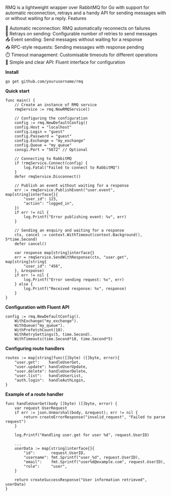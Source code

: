 RMQ is a lightweight wrapper over RabbitMQ for Go with support for automatic reconnection, retrays and a handy API for sending messages with or without waiting for a reply.
Features

🔄 Automatic reconnection: RMQ automatically reconnects on failures<br>
🔁 Retrays on sending: Configurable number of retries to send messages<br>
📤 Event sending: Send messages without waiting for a response<br>
📥 RPC-style requests: Sending messages with response pending<br>
⏱️ Timeout management: Customisable timeouts for different operations<br>
🧩 Simple and clear API: Fluent interface for configuration

**Install**

```go get github.com/yourusername/rmq```

**Quick start**
```
func main() {
    // Create an instance of RMQ service
    rmqService := rmq.NewRMQService()
    
    // Configuring the configuration
    config := rmq.NewDefaultConfig()
    config.Host = "localhost"
    config.Login = "guest"
    config.Password = "guest"
    config.Exchange = "my_exchange"
    config.Queue = "my_queue"
    consgi.Port = "5672" // Optional
    
    // Connecting to RabbitMQ
    if !rmqService.Connect(config) {
        log.Fatal("Failed to connect to RabbitMQ")
    }
    defer rmqService.Disconnect()
    
    // Publish an event without waiting for a response
    err := rmqService.PublishEvent("user.event", map[string]interface{}{
        "user_id": 123,
        "action": "logged_in",
    })
    if err != nil {
        log.Printf("Error publishing event: %v", err)
    }
    
    // Sending an enquiry and waiting for a response
    ctx, cancel := context.WithTimeout(context.Background(), 5*time.Second)
    defer cancel()
    
    var response map[string]interface{}
    err = rmqService.SendWithResponse(ctx, "user.get", map[string]string{
        "user_id": "456",
    }, &response)
    if err != nil {
        log.Printf("Error sending request: %v", err)
    } else {
        log.Printf("Received response: %v", response)
    }
}
```

**Configuration with Fluent API**

```
config := rmq.NewDefaultConfig().
    WithExchange("my_exchange").
    WithQueue("my_queue").
    WithPrefetchCount(10).
    WithRetrySettings(5, time.Second).
    WithTimeouts(time.Second*10, time.Second*5)
```

**Configuring route handlers**

```
routes := map[string]func([]byte) ([]byte, error){
    "user.get":    handleUserGet,
    "user.update": handleUserUpdate,
    "user.delete": handleUserDelete,
    "user.list":   handleUserList,
    "auth.login":  handleAuthLogin,
}
```


**Example of a route handler**
```
func handleUserGet(body []byte) ([]byte, error) {
	var request UserRequest
	if err := json.Unmarshal(body, &request); err != nil {
		return createErrorResponse("invalid_request", "Failed to parse request")
	}

	log.Printf("Handling user.get for user %d", request.UserID)

	...
	userData := map[string]interface{}{
		"id":       request.UserID,
		"username": fmt.Sprintf("user_%d", request.UserID),
		"email":    fmt.Sprintf("user%d@example.com", request.UserID),
		"role":     "user",
	}

	return createSuccessResponse("User information retrieved", userData)
}
```